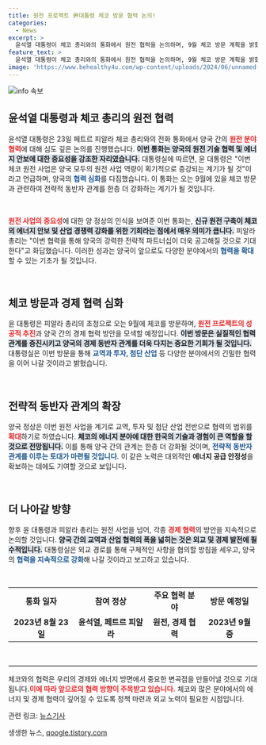 ```yaml
---
title: 원전 프로젝트 尹대통령 체코 방문 협력 논의!
categories:
  - News
excerpt: >
  윤석열 대통령이 체코 총리와의 통화에서 원전 협력을 논의하며, 9월 체코 방문 계획을 밝혔다. 양국 간 강력한 전략적 파트너십 형성을 기대하며 경제 협력 확대를 약속했다.
feature_text: >
  윤석열 대통령이 체코 총리와의 통화에서 원전 협력을 논의하며, 9월 체코 방문 계획을 밝혔다. 양국 간 강력한 전략적 파트너십 형성을 기대하며 경제 협력 확대를 약속했다.
image: 'https://www.behealthy4u.com/wp-content/uploads/2024/06/unnamed-file.png'
---
```


<p><img src="https://www.behealthy4u.com/wp-content/uploads/2024/06/unnamed-file.png" alt="info 속보" /></p>

<h2 data-ke-size="size26">윤석열 대통령과 체코 총리의 원전 협력</h2>

<p data-ke-size="size16">윤석열 대통령은 23일 페트르 피알라 체코 총리와의 전화 통화에서 양국 간의 <b><span style="color: #ee2323;">원전 분야 협력</span></b>에 대해 심도 깊은 논의를 진행했습니다. <b><span style="background-color: #21538527;">이번 통화는 양국의 원전 기술 협력 및 에너지 안보에 대한 중요성을 강조한 자리였습니다.</span></b> 대통령실에 따르면, 윤 대통령은 "이번 체코 원전 사업은 양국 모두의 원전 사업 역량이 획기적으로 증강되는 계기가 될 것"이라고 언급하며, 양국의 <b><span style="color: #1a5490;">협력 심화</span></b>를 다짐했습니다. 이 통화는 오는 9월에 있을 체코 방문과 관련하여 전략적 동반자 관계를 한층 더 강화하는 계기가 될 것입니다.</p>

<p data-ke-size="size16">&nbsp;</p>

<p><b><span style="color: #ee2323;">원전 사업의 중요성</span></b>에 대한 양 정상의 인식을 보여준 이번 통화는, <b><span style="background-color: #21538527;">신규 원전 구축이 체코의 에너지 안보 및 산업 경쟁력 강화를 위한 기회라는 점에서 매우 의미가 큽니다.</span></b> 피알라 총리는 "이번 협력을 통해 양국의 강력한 전략적 파트너십이 더욱 공고해질 것으로 기대한다"고 화답했습니다. 이러한 성과는 양국이 앞으로도 다양한 분야에서의 <b><span style="color: #1a5490;">협력을 확대</span></b>할 수 있는 기초가 될 것입니다. </p>

<p data-ke-size="size16">&nbsp;</p>

<h2 data-ke-size="size26">체코 방문과 경제 협력 심화</h2>

<p data-ke-size="size16">윤 대통령은 피알라 총리의 초청으로 오는 9월에 체코를 방문하며, <b><span style="color: #ee2323;">원전 프로젝트의 성공적 추진</span></b>과 양국 간의 경제 협력 방안을 모색할 예정입니다. <b><span style="background-color: #21538527;">이번 방문은 실질적인 협력 관계를 증진시키고 양국의 경제 동반자 관계를 더욱 다지는 중요한 기회가 될 것입니다.</span></b> 대통령실은 이번 방문을 통해 <b><span style="color: #1a5490;">교역과 투자, 첨단 산업</span></b> 등 다양한 분야에서의 긴밀한 협력을 이어 나갈 것이라고 밝혔습니다.</p>

<p data-ke-size="size16">&nbsp;</p>

<h2 data-ke-size="size26">전략적 동반자 관계의 확장</h2>

<p data-ke-size="size16">양국 정상은 이번 원전 사업을 계기로 교역, 투자 및 첨단 산업 전반으로 협력의 범위를 <b><span style="color: #ee2323;">확대</span></b>하기로 하였습니다. <b><span style="background-color: #21538527;">체코의 에너지 분야에 대한 한국의 기술과 경험이 큰 역할을 할 것으로 전망됩니다.</span></b> 이를 통해 양국 간의 관계는 한층 더 강화될 것이며, <b><span style="color: #1a5490;">전략적 동반자 관계를 이루는 토대가 마련될 것입니다.</span></b> 이 같은 노력은 대외적인 <b>에너지 공급 안정성</b>을 확보하는 데에도 기여할 것으로 보입니다.</p>

<p data-ke-size="size16">&nbsp;</p>

<h2 data-ke-size="size26">더 나아갈 방향</h2>

<p data-ke-size="size16">향후 윤 대통령과 피알라 총리는 원전 사업을 넘어, 각종 <b><span style="color: #ee2323;">경제 협력</span></b>의 방안을 지속적으로 논의할 것입니다. <b><span style="background-color: #21538527;">양국 간의 교역과 산업 협력의 폭을 넓히는 것은 외교 및 경제 발전에 필수적입니다.</span></b> 대통령실은 외교 경로를 통해 구체적인 사항을 협의할 방침을 세우고, 양국의 <b><span style="color: #1a5490;">협력을 지속적으로 강화</span></b>해 나갈 것이라고 보고하고 있습니다.</p>

<p data-ke-size="size16">&nbsp;</p>

<table style="width: 100%; border-collapse: collapse;">
<tr>
<td style="text-align: center; height: 17px;"><b>통화 일자</b></td>
<td style="text-align: center; height: 17px;"><b>참여 정상</b></td>
<td style="text-align: center; height: 17px;"><b>주요 협력 분야</b></td>
<td style="text-align: center; height: 17px;"><b>방문 예정일</b></td>
</tr>
<tr>
<td style="text-align: center; height: 17px;"><b>2023년 8월 23일</b></td>
<td style="text-align: center; height: 17px;"><b>윤석열, 페트르 피알라</b></td>
<td style="text-align: center; height: 17px;"><b>원전, 경제 협력</b></td>
<td style="text-align: center; height: 17px;"><b>2023년 9월 중</b></td>
</tr>
</table>

<p data-ke-size="size16">&nbsp;</p>

<hr style="border: 1px solid #ccc;"/>

<p data-ke-size="size16">체코와의 협력은 우리의 경제와 에너지 방면에서 중요한 변곡점을 만들어낼 것으로 기대됩니다.<b><span style="color: #ee2323;">이에 따라 앞으로의 협력 방향이 주목받고 있습니다.</span></b> 체코와 많은 분야에서의 에너지 및 경제 협력이 깊어질 수 있도록 정책 마련과 외교 노력이 필요한 시점입니다.</p> 

<p data-ke-size="size16">관련 링크: <a href="https://url.kr/b71afn">뉴스기사</a></p>
생생한 뉴스, <a href="https://qoogle.tistory.com" rel="dofollow">qoogle.tistory.com</a>


